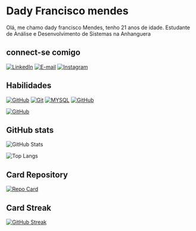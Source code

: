 # Dady Francisco mendes
Olá, me chamo dady francisco Mendes, tenho 21 anos de idade. Estudante de Análise e Desenvolvimento de Sistemas na Anhanguera

## connect-se comigo
[![LinkedIn](https://img.shields.io/badge/-LinkedIn-%230077B5?style=for-the-badge&logo=linkedin&logoColor=white)]() 
[![E-mail](https://img.shields.io/badge/-Email-000?style=for-the-badge&logo=microsoft-outlook&logoColor=E94D5F)]()
[![Instagram](https://img.shields.io/badge/Instagram-%23E4405F.svg?style=for-the-badge&logo=Instagram&logoColor=white)]()
## Habilidades
[![GitHub](https://img.shields.io/badge/GitHub-000?style=for-the-badge&logo=github&logoColor=30A3DC)]()
[![Git](https://img.shields.io/badge/Git-000?style=for-the-badge&logo=git&logoColor=E94D5F)]()
[![MYSQL](https://img.shields.io/badge/MYSQL-000?style=for-the-badge&logo=mysql&logoColor=30A3DC)]()
[![GitHub](https://img.shields.io/badge/postgreSql-000?style=for-the-badge&logo=postgresql&logoColor=30A3DC)]()

[![GitHub](https://img.shields.io/badge/Java-000?style=for-the-badge&logo=Java&logoColor=30A3DC)]()
## GitHub stats
  ![GitHub Stats](https://github-readme-stats.vercel.app/api?username=DadyFranciscoMendes&theme=transparent&bg_color=000&border_color=30A3DC&show_icons=true&icon_color=30A3DC&title_color=E94D5F&text_color=FFF)

  ![Top Langs](https://github-readme-stats-git-masterrstaa-rickstaa.vercel.app/api/top-langs/?username=DadyFranciscoMendes&layout=compact&bg_color=000&border_color=30A3DC&title_color=E94D5F&text_color=FFF)



## Card Repository

[![Repo Card](https://github-readme-stats.vercel.app/api/pin/?username=DadyFranciscoMendes&repo=dio-lab-open-source&bg_color=000&border_color=30A3DC&show_icons=true&icon_color=30A3DC&title_color=E94D5F&text_color=FFF)](https://github.com/dadyFranciscoMendes/dio-lab-open-source)

## Card Streak

[![GitHub Streak](https://streak-stats.demolab.com/?user=DadyFranciscoMendes&theme=bear&background=000&border=30A3DC&dates=FFF)](https://git.io/streak-stats)
